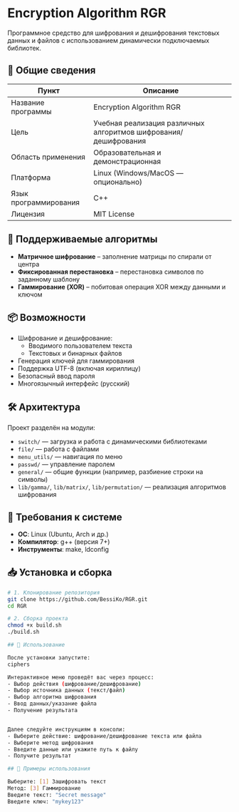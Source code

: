 # Encryption Algorithm RGR

Программное средство для шифрования и дешифрования текстовых данных и файлов с использованием динамически подключаемых библиотек.

## 📌 Общие сведения

| Пункт               | Описание                                                                 |
|---------------------|--------------------------------------------------------------------------|
| Название программы  | Encryption Algorithm RGR                                                |
| Цель                | Учебная реализация различных алгоритмов шифрования/дешифрования         |
| Область применения  | Образовательная и демонстрационная                                      |
| Платформа           | Linux (Windows/MacOS — опционально)                                     |
| Язык программирования | C++                                                                   |
| Лицензия            | MIT License                                                             |

## 🔐 Поддерживаемые алгоритмы

- **Матричное шифрование** – заполнение матрицы по спирали от центра
- **Фиксированная перестановка** – перестановка символов по заданному шаблону
- **Гаммирование (XOR)** – побитовая операция XOR между данными и ключом

## 📦 Возможности

- Шифрование и дешифрование:
  - Вводимого пользователем текста
  - Текстовых и бинарных файлов
- Генерация ключей для гаммирования
- Поддержка UTF-8 (включая кириллицу)
- Безопасный ввод пароля
- Многоязычный интерфейс (русский)

## 🛠️ Архитектура

Проект разделён на модули:

- `switch/` — загрузка и работа с динамическими библиотеками
- `file/` — работа с файлами
- `menu_utils/` — навигация по меню
- `passwd/` — управление паролем
- `general/` — общие функции (например, разбиение строки на символы)
- `lib/gamma/`, `lib/matrix/`, `lib/permutation/` — реализация алгоритмов шифрования


## 🧪 Требования к системе

- **ОС**: Linux (Ubuntu, Arch и др.)
- **Компилятор**: g++ (версия 7+)
- **Инструменты**: make, ldconfig

## 📥 Установка и сборка

```bash
# 1. Клонирование репозитория
git clone https://github.com/BessiKo/RGR.git
cd RGR

# 2. Сборка проекта
chmod +x build.sh
./build.sh

## 🧰 Использование

После установки запустите:
ciphers

Интерактивное меню проведёт вас через процесс:
- Выбор действия (шифрование/дешифрование)
- Выбор источника данных (текст/файл)
- Выбор алгоритма шифрования
- Ввод данных/указание файла
- Получение результата


Далее следуйте инструкциям в консоли:
- Выберите действие: шифрование/дешифрование текста или файла
- Выберите метод шифрования
- Введите данные или укажите путь к файлу
- Получите результат

## 📁 Примеры использования

Выберите: [1] Зашифровать текст
Метод: [3] Гаммирование
Введите текст: "Secret message"
Введите ключ: "mykey123"